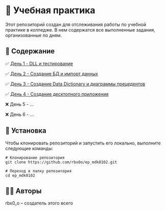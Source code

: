 # 📖 Учебная практика

Этот репозиторий создан для отслеживания работы по учебной практике в колледже. В нем содержатся все выполненные задания, организованные по дням.

## 📂 Содержание

✅ [День 1 - DLL и тестирование](/DllUnitTesting)

✅ [День 2 - Создание БД и импорт данных](/database)

✅ [День 3 - Создание Data Dictionary и диаграммы прецедентов](/docs)

✅ [День 4 - Создание десктопного приложения](/InformationSecurityConferences)

❌ День 5 - ...

❌ День 6 - ...

## 🔧 Установка

Чтобы клонировать репозиторий и запустить его локально, выполните следующие команды:

```
# Клонирование репозитория
git clone https://github.com/rbx0o/ep_mdk0102.git

# Переход в папку репозитория
cd ep_mdk0102
```

## 🧑‍💻 Авторы

rbx0_o – создатель этого всего
